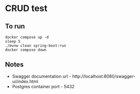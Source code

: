 # CRUD test

## To run 
```
docker compose up -d
sleep 5
./mvnw clean spring-boot:run 
docker compose down
```

## Notes
* Swagger documentation url - http://localhost:8080/swagger-ui/index.html
* Postgres container port - 5432
